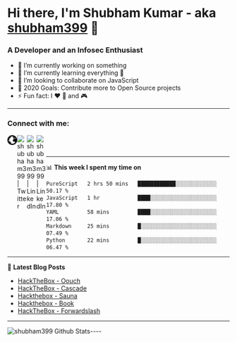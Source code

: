 # Hi there, I'm Shubham Kumar - aka [shubham399][website] 👋

### A Developer and an Infosec Enthusiast

- 🔭 I’m currently working on something
- 🌱 I’m currently learning everything 🤣
- 👯 I’m looking to collaborate on JavaScript
- 🥅 2020 Goals: Contribute more to Open Source projects
- ⚡ Fun fact: I ❤️ 🐶 and 🎮


---
### Connect with me:

[<img align="left" alt="shubham399.com" width="22px" src="https://raw.githubusercontent.com/iconic/open-iconic/master/svg/globe.svg" />][website]
[<img align="left" alt="shubham399 | Twitter" width="22px" src="https://cdn.jsdelivr.net/npm/simple-icons@v3/icons/twitter.svg" />][twitter]
[<img align="left" alt="shubham399 | LinkedIn" width="22px" src="https://cdn.jsdelivr.net/npm/simple-icons@v3/icons/linkedin.svg" />][linkedin]
[<img align="left" alt="shubham399 | LinkedIn" width="22px" src="https://cdn.jsdelivr.net/npm/simple-icons@v3/icons/discord.svg" />][discord]


<br />
<br />

---
📊 **This week I spent my time on**
<!--START_SECTION:waka-->
```text
PureScript   2 hrs 50 mins   ████████████░░░░░░░░░░░░░   50.17 % 
JavaScript   1 hr            ████░░░░░░░░░░░░░░░░░░░░░   17.80 % 
YAML         58 mins         ████░░░░░░░░░░░░░░░░░░░░░   17.06 % 
Markdown     25 mins         █░░░░░░░░░░░░░░░░░░░░░░░░   07.49 % 
Python       22 mins         █░░░░░░░░░░░░░░░░░░░░░░░░   06.47 %
```
<!--END_SECTION:waka-->

---
📕 **Latest Blog Posts**
<!-- BLOG-POST-LIST:START -->
- [HackTheBox - Oouch](https://www.shubhkumar.in/htb/oouch/)
- [HackTheBox - Cascade](https://www.shubhkumar.in/htb/cascade/)
- [Hackthebox - Sauna](https://www.shubhkumar.in/htb/sauna/)
- [Hackthebox - Book](https://www.shubhkumar.in/htb/book/)
- [HackTheBox - Forwardslash](https://www.shubhkumar.in/htb/forwardslash/)
<!-- BLOG-POST-LIST:END -->
---

<img align="left" alt="shubham399 Github Stats" src="https://github-readme-stats.vercel.app/api?username=shubham399&show_icons=true&hide_border=true&count_private=true" />
----

[website]:  https://shubhkumar.in/about/
[twitter]:  https://twitter.com/shubhkumar01/
[linkedin]: https://www.linkedin.com/in/shubham399/
[discord]:  https://discordapp.com/users/397613413301354497
